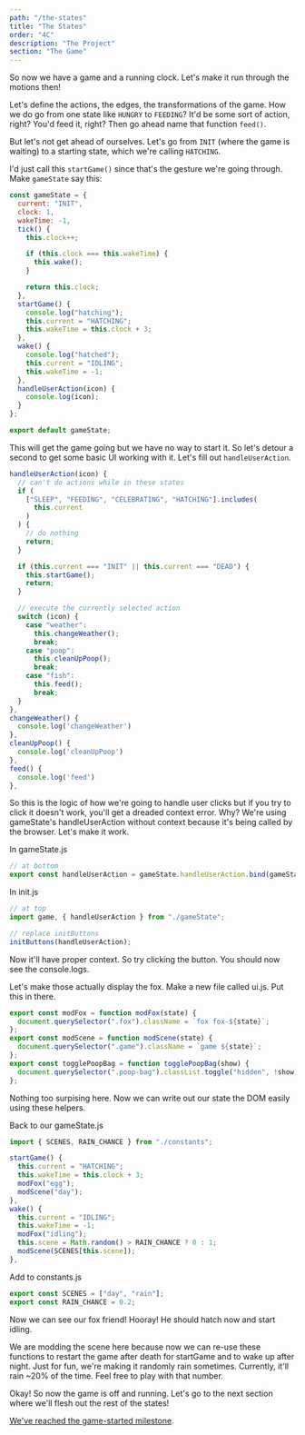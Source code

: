 ```yaml
---
path: "/the-states"
title: "The States"
order: "4C"
description: "The Project"
section: "The Game"
---
```


So now we have a game and a running clock. Let's make it run through the motions then!

Let's define the actions, the edges, the transformations of the game. How we do go from one state like `HUNGRY` to `FEEDING`? It'd be some sort of action, right? You'd feed it, right? Then go ahead name that function `feed()`.

But let's not get ahead of ourselves. Let's go from `INIT` (where the game is waiting) to a starting state, which we're calling `HATCHING`.

I'd just call this `startGame()` since that's the gesture we're going through. Make `gameState` say this:

```javascript
const gameState = {
  current: "INIT",
  clock: 1,
  wakeTime: -1,
  tick() {
    this.clock++;

    if (this.clock === this.wakeTime) {
      this.wake();
    }

    return this.clock;
  },
  startGame() {
    console.log("hatching");
    this.current = "HATCHING";
    this.wakeTime = this.clock + 3;
  },
  wake() {
    console.log("hatched");
    this.current = "IDLING";
    this.wakeTime = -1;
  },
  handleUserAction(icon) {
    console.log(icon);
  }
};

export default gameState;
```

This will get the game going but we have no way to start it. So let's detour a second to get some basic UI working with it. Let's fill out `handleUserAction`.

```javascript
handleUserAction(icon) {
  // can't do actions while in these states
  if (
    ["SLEEP", "FEEDING", "CELEBRATING", "HATCHING"].includes(
      this.current
    )
  ) {
    // do nothing
    return;
  }

  if (this.current === "INIT" || this.current === "DEAD") {
    this.startGame();
    return;
  }

  // execute the currently selected action
  switch (icon) {
    case "weather":
      this.changeWeather();
      break;
    case "poop":
      this.cleanUpPoop();
      break;
    case "fish":
      this.feed();
      break;
  }
},
changeWeather() {
  console.log('changeWeather')
},
cleanUpPoop() {
  console.log('cleanUpPoop')
},
feed() {
  console.log('feed')
},
```

So this is the logic of how we're going to handle user clicks but if you try to click it doesn't work, you'll get a dreaded context error. Why? We're using gameState's handleUserAction without context because it's being called by the browser. Let's make it work.

In gameState.js

```javascript
// at bottom
export const handleUserAction = gameState.handleUserAction.bind(gameState);
```

In init.js

```javascript
// at top
import game, { handleUserAction } from "./gameState";

// replace initButtons
initButtons(handleUserAction);
```

Now it'll have proper context. So try clicking the button. You should now see the console.logs.

Let's make those actually display the fox. Make a new file called ui.js. Put this in there.

```javascript
export const modFox = function modFox(state) {
  document.querySelector(".fox").className = `fox fox-${state}`;
};
export const modScene = function modScene(state) {
  document.querySelector(".game").className = `game ${state}`;
};
export const togglePoopBag = function togglePoopBag(show) {
  document.querySelector(".poop-bag").classList.toggle("hidden", !show);
};
```

Nothing too surpising here. Now we can write out our state the DOM easily using these helpers.

Back to our gameState.js

```javascript
import { SCENES, RAIN_CHANCE } from "./constants";

startGame() {
  this.current = "HATCHING";
  this.wakeTime = this.clock + 3;
  modFox("egg");
  modScene("day");
},
wake() {
  this.current = "IDLING";
  this.wakeTime = -1;
  modFox("idling");
  this.scene = Math.random() > RAIN_CHANCE ? 0 : 1;
  modScene(SCENES[this.scene]);
},
```

Add to constants.js

```javascript
export const SCENES = ["day", "rain"];
export const RAIN_CHANCE = 0.2;
```

Now we can see our fox friend! Hooray! He should hatch now and start idling.

We are modding the scene here because now we can re-use these functions to restart the game after death for startGame and to wake up after night. Just for fun, we're making it randomly rain sometimes. Currently, it'll rain ~20% of the time. Feel free to play with that number.

Okay! So now the game is off and running. Let's go to the next section where we'll flesh out the rest of the states!

[We've reached the game-started milestone][game-started].

[game-started]: https://github.com/btholt/project-files-for-fox-game/tree/master/game-started
